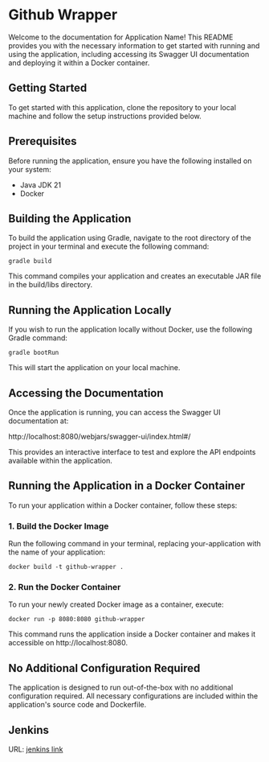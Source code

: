 # Github Wrapper

Welcome to the documentation for Application Name! This README provides you with the necessary information to get started with running and using the application, including accessing its Swagger UI documentation and deploying it within a Docker container.

## Getting Started

To get started with this application, clone the repository to your local machine and follow the setup instructions provided below.

## Prerequisites

Before running the application, ensure you have the following installed on your system:

* Java JDK 21
* Docker

## Building the Application

To build the application using Gradle, navigate to the root directory of the project in your terminal and execute the following command:

`gradle build`

This command compiles your application and creates an executable JAR file in the build/libs directory.

## Running the Application Locally

If you wish to run the application locally without Docker, use the following Gradle command:

`gradle bootRun`

This will start the application on your local machine.

## Accessing the Documentation

Once the application is running, you can access the Swagger UI documentation at:

http://localhost:8080/webjars/swagger-ui/index.html#/

This provides an interactive interface to test and explore the API endpoints available within the application.

## Running the Application in a Docker Container

To run your application within a Docker container, follow these steps:

### 1. Build the Docker Image
Run the following command in your terminal, replacing your-application with the name of your application:

`docker build -t github-wrapper .`

### 2. Run the Docker Container
To run your newly created Docker image as a container, execute:

`docker run -p 8080:8080 github-wrapper`

This command runs the application inside a Docker container and makes it accessible on http://localhost:8080.

## No Additional Configuration Required

The application is designed to run out-of-the-box with no additional configuration required. All necessary configurations are included within the application's source code and Dockerfile.

## Jenkins

URL: [jenkins link](http://34.226.199.168:8080/)

